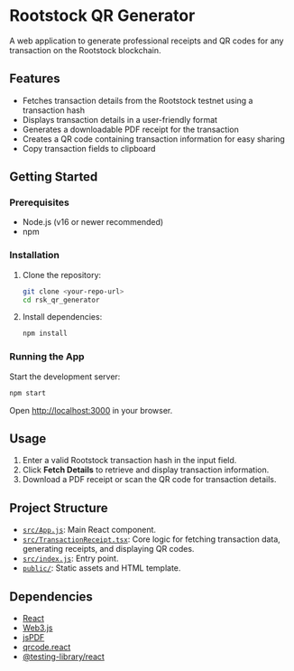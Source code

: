 # Rootstock QR Generator

A web application to generate professional receipts and QR codes for any transaction on the Rootstock blockchain.

## Features

- Fetches transaction details from the Rootstock testnet using a transaction hash
- Displays transaction details in a user-friendly format
- Generates a downloadable PDF receipt for the transaction
- Creates a QR code containing transaction information for easy sharing
- Copy transaction fields to clipboard

## Getting Started

### Prerequisites

- Node.js (v16 or newer recommended)
- npm

### Installation

1. Clone the repository:
   ```sh
   git clone <your-repo-url>
   cd rsk_qr_generator
   ```

2. Install dependencies:
   ```sh
   npm install
   ```

### Running the App

Start the development server:
```sh
npm start
```
Open [http://localhost:3000](http://localhost:3000) in your browser.

## Usage

1. Enter a valid Rootstock transaction hash in the input field.
2. Click **Fetch Details** to retrieve and display transaction information.
3. Download a PDF receipt or scan the QR code for transaction details.

## Project Structure

- [`src/App.js`](src/App.js): Main React component.
- [`src/TransactionReceipt.tsx`](src/TransactionReceipt.tsx): Core logic for fetching transaction data, generating receipts, and displaying QR codes.
- [`src/index.js`](src/index.js): Entry point.
- [`public/`](public/index.html): Static assets and HTML template.

## Dependencies

- [React](https://react.dev/)
- [Web3.js](https://web3js.readthedocs.io/)
- [jsPDF](https://github.com/parallax/jsPDF)
- [qrcode.react](https://github.com/zpao/qrcode.react)
- [@testing-library/react](https://testing-library.com/docs/react-testing-library/intro/)
